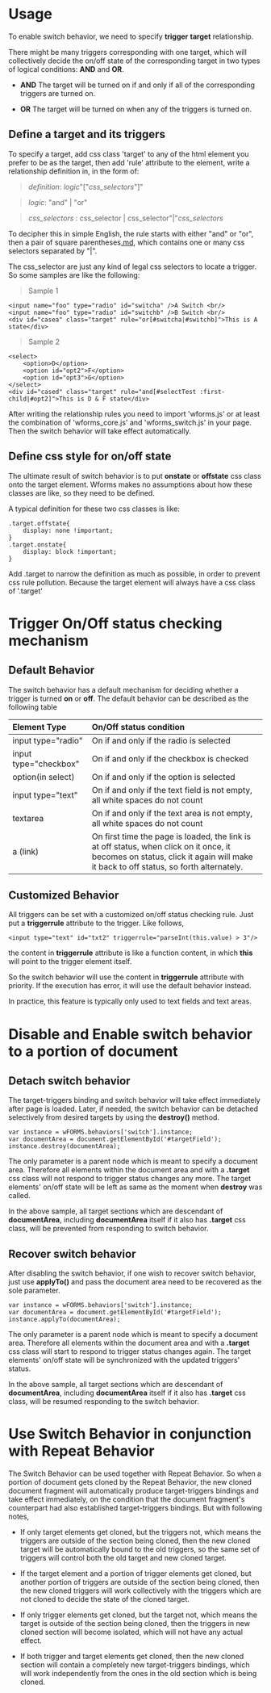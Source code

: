 # Usage #

To enable switch behavior, we need to specify **trigger** **target** relationship.

There might be many triggers corresponding with one target, which will collectively decide the on/off state of the corresponding target in two types of logical conditions: **AND** and **OR**.

  * **AND** The target will be turned on if and only if all of the corresponding triggers are turned on.

  * **OR** The target will be turned on when any of the triggers is turned on.

## Define a target and its triggers ##
To specify a target, add css class 'target' to any of the html element you prefer to be as the target, then add 'rule' attribute to the element, write a relationship definition in, in the form of:

> _definition_: _logic_"["_css\_selectors_"]"

> _logic_: "and" | "or"

> _css\_selectors_ : css\_selector | css\_selector"|"_css\_selectors_

To decipher this in simple English, the rule starts with either "and" or "or", then a pair of square parentheses[.md](.md), which contains one or many css selectors separated by "|".

The css\_selector are just any kind of legal css selectors to locate a trigger. So some samples are like the following:

> Sample 1
```
<input name="foo" type="radio" id="switcha" />A Switch <br/>
<input name="foo" type="radio" id="switchb" />B Switch <br/>	
<div id="casea" class="target" rule="or[#switcha|#switchb]">This is A state</div>
```
> Sample 2
```
<select>
	<option>D</option>
	<option id="opt2">F</option>
	<option id="opt3">G</option>
</select>
<div id="cased" class="target" rule="and[#selectTest :first-child|#opt2]">This is D & F state</div>

```

After writing the relationship rules you need to import 'wforms.js' or at least the combination of 'wforms\_core.js' and 'wforms\_switch.js' in your page. Then the switch behavior will take effect automatically.

## Define css style for on/off state ##
The ultimate result of switch behavior is to put **onstate** or **offstate** css class onto the target element. Wforms makes no assumptions about how these classes are like, so they need to be defined.

A typical definition for these two css classes is like:
```
.target.offstate{
    display: none !important;
}
.target.onstate{
    display: block !important;
}
```

Add .target to narrow the definition as much as possible, in order to prevent css rule pollution. Because the target element will always have a css class of '.target'

# Trigger On/Off status checking mechanism #
## Default Behavior ##
The switch behavior has a default mechanism for deciding whether a trigger is turned **on** or **off**. The default behavior can be described as the following table

| **Element Type** | **On/Off status condition** |
|:-----------------|:----------------------------|
|input type="radio"| On if and only if the radio is selected|
|input type="checkbox"|On if and only if the checkbox is checked|
|option(in select) |On if and only if the option is selected|
|input type="text" |On if and only if the text field is not empty, all white spaces do not count|
|textarea          |On if and only if the text area is not empty, all white spaces do not count|
|a (link)          |On first time the page is loaded, the link is at off status, when click on it once, it becomes on status, click it again will make it back to off status, so forth alternately.|


## Customized Behavior ##
All triggers can be set with a customized on/off status checking rule. Just put a **triggerrule** attribute to the trigger. Like follows,

```
<input type="text" id="txt2" triggerrule="parseInt(this.value) > 3"/>
```

the content in **triggerrule** attribute is like a function content, in which **this** will point to the trigger element itself.

So the switch behavior will use the content in **triggerrule** attribute with priority. If the execution has error, it will use the default behavior instead.

In practice, this feature is typically only used to text fields and text areas.

# Disable and Enable switch behavior to a portion of document #
## Detach switch behavior ##
The target-triggers binding and switch behavior will take effect immediately after page is loaded. Later, if needed, the switch behavior can be detached selectively from desired targets by using the **destroy()** method.

```
var instance = wFORMS.behaviors['switch'].instance;
var documentArea = document.getElementById('#targetField');
instance.destroy(documentArea);
```

The only parameter is a parent node which is meant to specify a document area. Therefore all elements within the document area and with a **.target** css class will not respond to trigger status changes any more. The target elements' on/off state will be left as same as the moment when **destroy** was called.

In the above sample, all target sections which are descendant of **documentArea**, including **documentArea** itself if it also has **.target** css class, will be prevented from responding to switch behavior.

## Recover switch behavior ##
After disabling the switch behavior, if one wish to recover switch behavior, just use **applyTo()** and pass the document area need to be recovered as the sole parameter.

```
var instance = wFORMS.behaviors['switch'].instance;
var documentArea = document.getElementById('#targetField');
instance.applyTo(documentArea);
```

The only parameter is a parent node which is meant to specify a document area. Therefore all elements within the document area and with a **.target** css class will start to respond to trigger status changes again. The target elements' on/off state will be synchronized with the updated triggers' status.

In the above sample, all target sections which are descendant of **documentArea**, including **documentArea** itself if it also has **.target** css class, will be resumed responding to the switch behavior.

# Use Switch Behavior in conjunction with Repeat Behavior #
The Switch Behavior can be used together with Repeat Behavior. So when a portion of document gets cloned by the Repeat Behavior, the new cloned document fragment will automatically produce target-triggers bindings and take effect immediately, on the condition that the document fragment's counterpart had also established target-triggers bindings. But with following notes,

  * If only target elements get cloned, but the triggers not, which means the triggers are outside of the section being cloned, then the new cloned target will be automatically bound to the old triggers, so the same set of triggers will control both the old target and new cloned target.

  * If the target element and a portion of trigger elements get cloned, but another portion of triggers are outside of the section being cloned, then the new cloned triggers will work collectively with the triggers which are not cloned to decide the state of the cloned target.

  * If only trigger elements get cloned, but the target not, which means the target is outside of the section being cloned, then the triggers in new cloned section will become isolated, which will not have any actual effect.

  * If both trigger and target elements get cloned, then the new cloned section will contain a completely new target-triggers bindings, which will work independently from the ones in the old section which is being cloned.